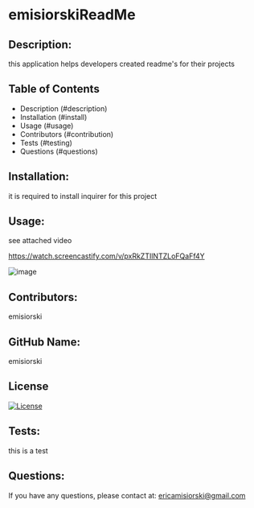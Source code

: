 
  # emisiorskiReadMe

  ## Description:
  this application helps developers created readme's for their projects

  ## Table of Contents
  - Description (#description)
  - Installation (#install)
  - Usage (#usage)
  - Contributors (#contribution)
  - Tests (#testing)
  - Questions (#questions)

  ## Installation:
  it is required to install inquirer for this project

  ## Usage:
  see attached video

  https://watch.screencastify.com/v/pxRkZTIlNTZLoFQaFf4Y

  ![image](/Develop/readme.png)


  ## Contributors:
  emisiorski

  ## GitHub Name:
  emisiorski

  ## License
  [![License](https://img.shields.io/badge/License-Apache_2.0-blue.svg)](https://opensource.org/licenses/Apache-2.0)

  ## Tests:
  this is a test

  ## Questions:
  If you have any questions, please contact at: 
  ericamisiorski@gmail.com

